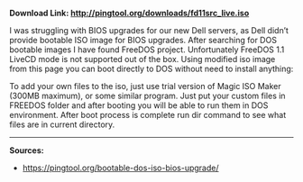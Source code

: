 **Download Link: http://pingtool.org/downloads/fd11src_live.iso**

I was struggling with BIOS upgrades for our new Dell servers, as Dell didn’t provide bootable ISO image for BIOS upgrades.
After searching for DOS bootable images I have found FreeDOS project.
Unfortunately FreeDOS 1.1 LiveCD mode is not supported out of the box.
Using modified iso image from this page you can boot directly to DOS without need to install anything:

To add your own files to the iso, just use trial version of Magic ISO Maker (300MB maximum), or some similar program.
Just put your custom files in FREEDOS folder and after booting you will be able to run them in DOS environment.
After boot process is complete run dir command to see what files are in current directory.

***
**Sources:**
* https://pingtool.org/bootable-dos-iso-bios-upgrade/

